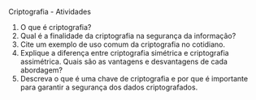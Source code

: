 Criptografia - Atividades

1. O que é criptografia?
2. Qual é a finalidade da criptografia na segurança da informação?
3. Cite um exemplo de uso comum da criptografia no cotidiano.
4. Explique a diferença entre criptografia simétrica e criptografia assimétrica. Quais são as vantagens e desvantagens de cada abordagem?
5. Descreva o que é uma chave de criptografia e por que é importante para garantir a segurança dos dados criptografados.
